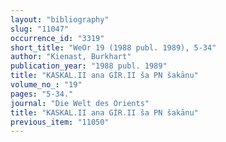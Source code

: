 ```yaml
---
layout: "bibliography"
slug: "11047"
occurrence_id: "3319"
short_title: "WeOr 19 (1988 publ. 1989), 5-34"
author: "Kienast, Burkhart"
publication_year: "1988 publ. 1989"
title: "KASKAL.II ana GÌR.II ša PN šakānu"
volume_no_: "19"
pages: "5-34."
journal: "Die Welt des Orients"
title: "KASKAL.II ana GÌR.II ša PN šakānu"
previous_item: "11050"
---
```

